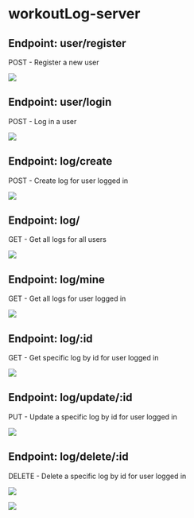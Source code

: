 # workoutLog-server

## Endpoint:  user/register
POST - Register a new user

![](images/user_register_test.png)


## Endpoint:  user/login
POST - Log in a user

![](images/user_login_test.png)


## Endpoint:  log/create
POST - Create log for user logged in

![](images/log_create_test.png)


## Endpoint:  log/ 
GET - Get all logs for all users

![](images/get_all_logs_test.png)


## Endpoint:  log/mine
GET - Get all logs for user logged in

![](images/get_all_user_logs_test.png)


## Endpoint:  log/:id
GET - Get specific log by id for user logged in

![](images/get_user_logs_byid_test.png)


## Endpoint:  log/update/:id
PUT - Update a specific log by id for user logged in

![](images/log_update_byuser_test.png)


## Endpoint:  log/delete/:id
DELETE - Delete a specific log by id for user logged in

![](images/log_delete_byuser_test.png)

![](images/log_delete_byuser_database_test.png)
